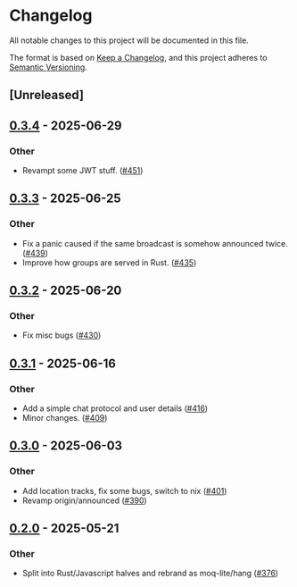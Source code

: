 # Changelog

All notable changes to this project will be documented in this file.

The format is based on [Keep a Changelog](https://keepachangelog.com/en/1.0.0/),
and this project adheres to [Semantic Versioning](https://semver.org/spec/v2.0.0.html).

## [Unreleased]

## [0.3.4](https://github.com/kixelated/moq/compare/moq-lite-v0.3.3...moq-lite-v0.3.4) - 2025-06-29

### Other

- Revampt some JWT stuff. ([#451](https://github.com/kixelated/moq/pull/451))

## [0.3.3](https://github.com/kixelated/moq/compare/moq-lite-v0.3.2...moq-lite-v0.3.3) - 2025-06-25

### Other

- Fix a panic caused if the same broadcast is somehow announced twice. ([#439](https://github.com/kixelated/moq/pull/439))
- Improve how groups are served in Rust. ([#435](https://github.com/kixelated/moq/pull/435))

## [0.3.2](https://github.com/kixelated/moq/compare/moq-lite-v0.3.1...moq-lite-v0.3.2) - 2025-06-20

### Other

- Fix misc bugs ([#430](https://github.com/kixelated/moq/pull/430))

## [0.3.1](https://github.com/kixelated/moq/compare/moq-lite-v0.3.0...moq-lite-v0.3.1) - 2025-06-16

### Other

- Add a simple chat protocol and user details ([#416](https://github.com/kixelated/moq/pull/416))
- Minor changes. ([#409](https://github.com/kixelated/moq/pull/409))

## [0.3.0](https://github.com/kixelated/moq/compare/moq-lite-v0.2.0...moq-lite-v0.3.0) - 2025-06-03

### Other

- Add location tracks, fix some bugs, switch to nix ([#401](https://github.com/kixelated/moq/pull/401))
- Revamp origin/announced ([#390](https://github.com/kixelated/moq/pull/390))

## [0.2.0](https://github.com/kixelated/moq/compare/moq-lite-v0.1.0...moq-lite-v0.2.0) - 2025-05-21

### Other

- Split into Rust/Javascript halves and rebrand as moq-lite/hang ([#376](https://github.com/kixelated/moq/pull/376))
